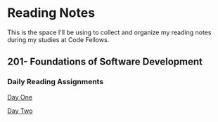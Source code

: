 # Reading Notes

This is the space I'll be using to collect and organize my reading notes during my studies at Code Fellows.

## 201- Foundations of Software Development

### Daily Reading Assignments

[Day One](class-01.md)

[Day Two](class-02.md)




